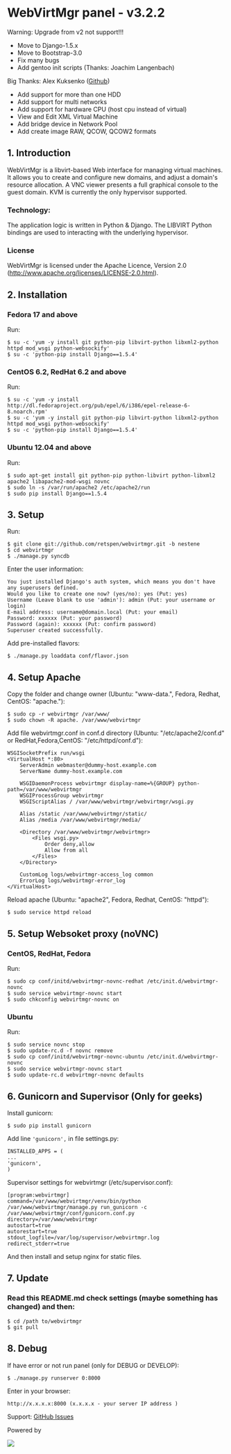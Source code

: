 # WebVirtMgr panel - v3.2.2

Warning: Upgrade from v2 not support!!!

* Move to Django-1.5.x
* Move to Bootstrap-3.0
* Fix many bugs
* Add gentoo init scripts (Thanks: Joachim Langenbach)

Big Thanks: Alex Kuksenko (<a href="https://github.com/retif">Github</a>)
* Add support for more than one HDD
* Add support for multi networks
* Add support for hardware CPU (host cpu instead of virtual)
* View and Edit XML Virtual Machine
* Add bridge device in Network Pool
* Add create image RAW, QCOW, QCOW2 formats

## 1. Introduction

WebVirtMgr is a libvirt-based Web interface for managing virtual machines. It allows you to create and configure new domains, and adjust a domain's resource allocation. A VNC viewer presents a full graphical console to the guest domain. KVM is currently the only hypervisor supported.

### Technology:

The application logic is written in Python & Django. The LIBVIRT Python bindings are used to interacting with the underlying hypervisor.

### License

WebVirtMgr is licensed under the Apache Licence, Version 2.0 (http://www.apache.org/licenses/LICENSE-2.0.html).

## 2. Installation

### Fedora 17 and above

Run:

    $ su -c 'yum -y install git python-pip libvirt-python libxml2-python httpd mod_wsgi python-websockify'
    $ su -c 'python-pip install Django==1.5.4'

### CentOS 6.2, RedHat 6.2 and above

Run:

    $ su -c 'yum -y install http://dl.fedoraproject.org/pub/epel/6/i386/epel-release-6-8.noarch.rpm'
    $ su -c 'yum -y install git python-pip libvirt-python libxml2-python httpd mod_wsgi python-websockify'
    $ su -c 'python-pip install Django==1.5.4'

### Ubuntu 12.04 and above

Run:

    $ sudo apt-get install git python-pip python-libvirt python-libxml2 apache2 libapache2-mod-wsgi novnc
    $ sudo ln -s /var/run/apache2 /etc/apache2/run
    $ sudo pip install Django==1.5.4

## 3. Setup

Run: 
    
    $ git clone git://github.com/retspen/webvirtmgr.git -b nestene
    $ cd webvirtmgr
    $ ./manage.py syncdb
    
Enter the user information:

    You just installed Django's auth system, which means you don't have any superusers defined.
    Would you like to create one now? (yes/no): yes (Put: yes)
    Username (Leave blank to use 'admin'): admin (Put: your username or login)
    E-mail address: username@domain.local (Put: your email)
    Password: xxxxxx (Put: your password)
    Password (again): xxxxxx (Put: confirm password)
    Superuser created successfully.

Add pre-installed flavors:
    
    $ ./manage.py loaddata conf/flavor.json

## 4. Setup Apache

Copy the folder and change owner (Ubuntu: "www-data.", Fedora, Redhat, CentOS: "apache."):

    $ sudo cp -r webvirtmgr /var/www/
    $ sudo chown -R apache. /var/www/webvirtmgr

Add file webvirtmgr.conf in conf.d directory (Ubuntu: "/etc/apache2/conf.d" or RedHat,Fedora,CentOS: "/etc/httpd/conf.d"):

    WSGISocketPrefix run/wsgi
    <VirtualHost *:80>
        ServerAdmin webmaster@dummy-host.example.com
        ServerName dummy-host.example.com

        WSGIDaemonProcess webvirtmgr display-name=%{GROUP} python-path=/var/www/webvirtmgr
        WSGIProcessGroup webvirtmgr
        WSGIScriptAlias / /var/www/webvirtmgr/webvirtmgr/wsgi.py

        Alias /static /var/www/webvirtmgr/static/
        Alias /media /var/www/webvirtmgr/media/

        <Directory /var/www/webvirtmgr/webvirtmgr>
            <Files wsgi.py>
                Order deny,allow
                Allow from all
            </Files>
        </Directory>

        CustomLog logs/webvirtmgr-access_log common
        ErrorLog logs/webvirtmgr-error_log
    </VirtualHost>

Reload apache (Ubuntu: "apache2", Fedora, Redhat, CentOS: "httpd"):

    $ sudo service httpd reload

## 5. Setup Websoket proxy (noVNC)

### CentOS, RedHat, Fedora

Run:

    $ sudo cp conf/initd/webvirtmgr-novnc-redhat /etc/init.d/webvirtmgr-novnc
    $ sudo service webvirtmgr-novnc start
    $ sudo chkconfig webvirtmgr-novnc on

### Ubuntu

Run: 

    $ sudo service novnc stop
    $ sudo update-rc.d -f novnc remove
    $ sudo cp conf/initd/webvirtmgr-novnc-ubuntu /etc/init.d/webvirtmgr-novnc
    $ sudo service webvirtmgr-novnc start
    $ sudo update-rc.d webvirtmgr-novnc defaults

## 6. Gunicorn and Supervisor (Only for geeks)

Install gunicorn:

    $ sudo pip install gunicorn

Add line <code>'gunicorn',</code> in file settings.py:

    INSTALLED_APPS = (
    ...
    'gunicorn',
    )

Supervisor settings for webvirtmgr (/etc/supervisor.conf):

    [program:webvirtmgr]
    command=/var/www/webvirtmgr/venv/bin/python /var/www/webvirtmgr/manage.py run_gunicorn -c /var/www/webvirtmgr/conf/gunicorn.conf.py
    directory=/var/www/webvirtmgr
    autostart=true
    autorestart=true
    stdout_logfile=/var/log/supervisor/webvirtmgr.log
    redirect_stderr=true
    
And then install and setup nginx for static files.

## 7. Update

### Read this README.md check settings (maybe something has changed) and then:

    $ cd /path to/webvirtmgr
    $ git pull

## 8. Debug

If have error or not run panel (only for DEBUG or DEVELOP):

    $ ./manage.py runserver 0:8000

Enter in your browser:

    http://x.x.x.x:8000 (x.x.x.x - your server IP address )

Support: <a href="https://github.com/retspen/webvirtmgr/issues">GitHub Issues</a>

Powered by

<img src=http://www.jetbrains.com/img/logos/pycharm_logo.gif>
